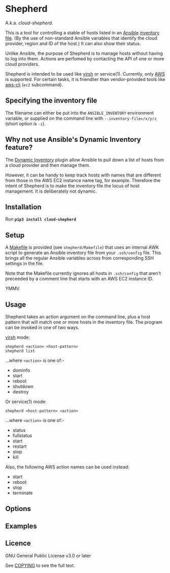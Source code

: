 Shepherd
========

A.k.a. *cloud-shepherd*.

This is a tool for controlling a stable of hosts listed in an
[Ansible][] [inventory file][Ansible_inventory].  (By the use of
non-standard Ansible variables that identify the cloud provider, region
and ID of the host.)  It can also show their status.

Unlike Ansible, the purpose of Shepherd is to manage hosts without
having to log into them.  Actions are perfomed by contacting the API of
one or more cloud providers.

Shepherd is intended to be used like [virsh][] or service(1).  Currently,
only [AWS][] is supported.  For certain tasks, it is friendlier than
vendor-provided tools like [aws-cli] (`ec2` subcommand).

  [Ansible]: https://www.ansible.com/
  [Ansible_inventory]: http://docs.ansible.com/intro_inventory.html
  [virsh]: https://libvirt.org/virshcmdref.html
  [AWS]:   https://aws.amazon.com "Amazon Web Services"
  [aws-cli]: https://aws.amazon.com/cli/ "AWS Command Line Interface"

Specifying the inventory file
-----------------------------
The filename can either be put into the `ANSIBLE_INVENTORY` environment variable,
or supplied on the command line with `--inventory-file=/x/y/z` (short option is
`-i`).

Why not use Ansible's Dynamic Inventory feature?
------------------------------------------------
The [Dynamic Inventory][dyn] plugin allow Ansible to pull down
a list of hosts from a cloud provider and then manage them.

However, it can be handy to keep track hosts with names that are
different from those in the AWS EC2 instance name tag, for example.
Therefore the intent of Shepherd is to make the inventory file the locus
of host management.  It is deliberately not dynamic.

  [dyn]: http://docs.ansible.com/intro_dynamic_inventory.html

Installation
------------

Run **`pip3 install cloud-shepherd`**

Setup
-----

A [Makefile](Makefile) is provided (see `shepherd/Makefile`) that uses an
internal AWK script to generate an Ansible inventory file from your `.ssh/config`
file.  This brings all the regular Ansible variables across from corresponding
SSH settings in the file.

Note that the Makefile currently ignores all hosts in `.ssh/config` that
aren't preceeded by a comment line that starts with an AWS EC2 instance ID.

YMMV.

Usage
-----
Shepherd takes an action argument on the command line, plus a host
pattern that will match one or more hosts in the inventory file.  The
program can be invoked in one of two ways.

[virsh][] mode:

    shepherd <action> <host-pattern>
    shepherd list

...where `<action>` is one of:-

  - dominfo
  - start
  - reboot
  - shutdown
  - destroy

Or service(1) mode:

    shepherd <host-pattern> <action>

...where `<action>` is one of:-

  - status
  - fullstatus
  - start
  - restart
  - stop
  - kill

Also, the following AWS action names can be used instead:

  - start
  - reboot
  - stop
  - terminate

Options
-------

Examples
--------

Licence
-------

GNU General Public License v3.0 or later

See [COPYING](COPYING) to see the full text.
